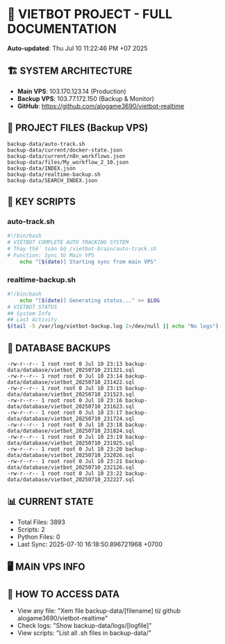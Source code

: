 # 🤖 VIETBOT PROJECT - FULL DOCUMENTATION
**Auto-updated**: Thu Jul 10 11:22:46 PM +07 2025

## 🏗️ SYSTEM ARCHITECTURE
- **Main VPS**: 103.170.123.14 (Production)
- **Backup VPS**: 103.77.172.150 (Backup & Monitor)
- **GitHub**: https://github.com/alogame3690/vietbot-realtime

## 📁 PROJECT FILES (Backup VPS)
```
backup-data/auto-track.sh
backup-data/current/docker-state.json
backup-data/current/n8n_workflows.json
backup-data/files/My_workflow_2_10.json
backup-data/INDEX.json
backup-data/realtime-backup.sh
backup-data/SEARCH_INDEX.json
```

## 🔧 KEY SCRIPTS
### auto-track.sh
```bash
#!/bin/bash
# VIETBOT COMPLETE AUTO TRACKING SYSTEM
# Thay thế toàn bộ /vietbot-brain/auto-track.sh
# Function: Sync từ Main VPS
    echo "[$(date)] Starting sync from main VPS"
```
### realtime-backup.sh
```bash
#!/bin/bash
    echo "[$(date)] Generating status..." >> $LOG
# VIETBOT STATUS
## System Info
## Last Activity
$(tail -5 /var/log/vietbot-backup.log 2>/dev/null || echo "No logs")
```

## 💾 DATABASE BACKUPS
```
-rw-r--r-- 1 root root 0 Jul 10 23:13 backup-data/database/vietbot_20250710_231321.sql
-rw-r--r-- 1 root root 0 Jul 10 23:14 backup-data/database/vietbot_20250710_231422.sql
-rw-r--r-- 1 root root 0 Jul 10 23:15 backup-data/database/vietbot_20250710_231523.sql
-rw-r--r-- 1 root root 0 Jul 10 23:16 backup-data/database/vietbot_20250710_231623.sql
-rw-r--r-- 1 root root 0 Jul 10 23:17 backup-data/database/vietbot_20250710_231724.sql
-rw-r--r-- 1 root root 0 Jul 10 23:18 backup-data/database/vietbot_20250710_231824.sql
-rw-r--r-- 1 root root 0 Jul 10 23:19 backup-data/database/vietbot_20250710_231925.sql
-rw-r--r-- 1 root root 0 Jul 10 23:20 backup-data/database/vietbot_20250710_232026.sql
-rw-r--r-- 1 root root 0 Jul 10 23:21 backup-data/database/vietbot_20250710_232126.sql
-rw-r--r-- 1 root root 0 Jul 10 23:22 backup-data/database/vietbot_20250710_232227.sql
```

## 📊 CURRENT STATE
- Total Files: 3893
- Scripts: 2
- Python Files: 0
- Last Sync: 2025-07-10 16:18:50.896721968 +0700

## 🖥️ MAIN VPS INFO


## 🚨 HOW TO ACCESS DATA
- View any file: "Xem file backup-data/[filename] từ github alogame3690/vietbot-realtime"
- Check logs: "Show backup-data/logs/[logfile]"
- View scripts: "List all .sh files in backup-data/"
